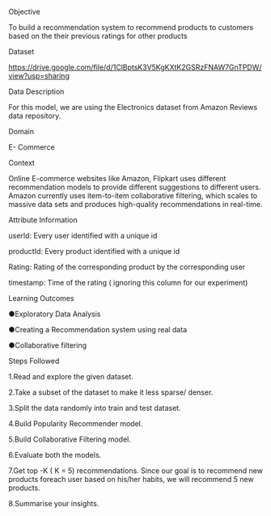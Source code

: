 Objective

To build a recommendation system to recommend products to customers based on the their previous ratings for other products

Dataset

https://drive.google.com/file/d/1ClBptsK3V5KgKXtK2GSRzFNAW7GnTPDW/view?usp=sharing

Data Description

For this model, we are using the Electronics dataset from Amazon Reviews data repository.

Domain

E- Commerce

Context

Online E-commerce websites like Amazon, Flipkart uses different recommendation models to provide different suggestions to different users. Amazon currently uses item-to-item collaborative filtering, which scales to massive data sets and produces high-quality recommendations in real-time.

Attribute Information

userId: Every user identified with a unique id

productId: Every product identified with a unique id

Rating: Rating of the corresponding product by the corresponding user

timestamp: Time of the rating ( ignoring this column for our experiment)

Learning Outcomes

●Exploratory Data Analysis

●Creating a Recommendation system using real data

●Collaborative filtering

Steps Followed

1.Read and explore the given dataset.

2.Take a subset of the dataset to make it less sparse/ denser.

3.Split the data randomly into train and test dataset.

4.Build Popularity Recommender model.

5.Build Collaborative Filtering model.

6.Evaluate both the models.

7.Get top -K ( K = 5) recommendations. Since our goal is to recommend new products foreach user based on his/her habits, we will recommend 5 new products.

8.Summarise your insights.
